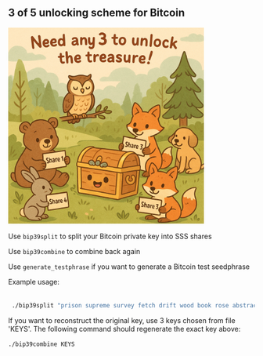 ## 3 of 5 unlocking scheme for Bitcoin


<img src="explanation.png" width="400" height="400">

Use `bip39split` to split your Bitcoin private key into SSS shares

Use `bip39combine` to combine back again

Use `generate_testphrase` if you want to generate a Bitcoin test seedphrase

Example usage: 

```bash

 ./bip39split "prison supreme survey fetch drift wood book rose abstract input hammer this engage oil surprise behind poverty breeze profit ice regret whip monster hurt" KEYS

```
If you want to reconstruct the original key, use 3 keys chosen from file 'KEYS'. The following command should regenerate the exact key above:

```bash
./bip39combine KEYS
```
